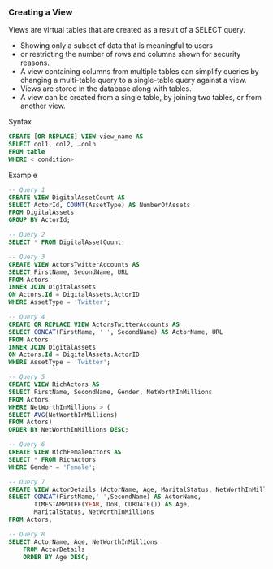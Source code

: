 ### Creating a View
Views are virtual tables that are created as a result of a SELECT query. 
- Showing only a subset of data that is meaningful to users 
- or restricting the number of rows and columns shown for security reasons. 
- A view containing columns from multiple tables can simplify queries by changing a multi-table query to a single-table query against a view. 
- Views are stored in the database along with tables.
- A view can be created from a single table, by joining two tables, or from another view.

Syntax
```sql
CREATE [OR REPLACE] VIEW view_name AS
SELECT col1, col2, …coln
FROM table
WHERE < condition>
```

Example
```sql
-- Query 1
CREATE VIEW DigitalAssetCount AS 
SELECT ActorId, COUNT(AssetType) AS NumberOfAssets 
FROM DigitalAssets
GROUP BY ActorId;

-- Query 2
SELECT * FROM DigitalAssetCount;

-- Query 3
CREATE VIEW ActorsTwitterAccounts AS
SELECT FirstName, SecondName, URL
FROM Actors
INNER JOIN DigitalAssets  
ON Actors.Id = DigitalAssets.ActorID 
WHERE AssetType = 'Twitter';

-- Query 4
CREATE OR REPLACE VIEW ActorsTwitterAccounts AS
SELECT CONCAT(FirstName, ' ', SecondName) AS ActorName, URL
FROM Actors
INNER JOIN DigitalAssets  
ON Actors.Id = DigitalAssets.ActorID 
WHERE AssetType = 'Twitter';

-- Query 5
CREATE VIEW RichActors AS
SELECT FirstName, SecondName, Gender, NetWorthInMillions  
FROM Actors
WHERE NetWorthInMillions > (
SELECT AVG(NetWorthInMillions)
FROM Actors)
ORDER BY NetWorthInMillions DESC;

-- Query 6
CREATE VIEW RichFemaleActors AS
SELECT * FROM RichActors
WHERE Gender = 'Female';

-- Query 7
CREATE VIEW ActorDetails (ActorName, Age, MaritalStatus, NetWorthInMillions) AS
SELECT CONCAT(FirstName,' ',SecondName) AS ActorName, 
       TIMESTAMPDIFF(YEAR, DoB, CURDATE()) AS Age, 
       MaritalStatus, NetWorthInMillions 
FROM Actors;

-- Query 8
SELECT ActorName, Age, NetWorthInMillions
    FROM ActorDetails
    ORDER BY Age DESC;
```

